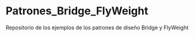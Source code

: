 # Patrones_Bridge_FlyWeight
Repositorio de los ejemplos de los patrones de diseño Bridge y FlyWeight
